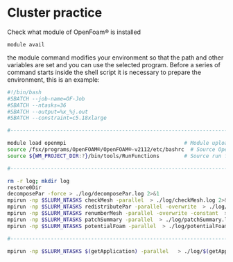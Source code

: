 # Cluster practice

Check what module of OpenFoam® is installed
```console
module avail
```
the module command modifies your environment so that the path and other
variables are set and you can use the selected program. Before a series
of command starts inside the shell script it is necessary to prepare the
environment, this is an example:
```bash
#!/bin/bash
#SBATCH --job-name=OF-Job
#SBATCH --ntasks=36
#SBATCH --output=%x_%j.out
#SBATCH --constraint=c5.18xlarge

#------------------------------------------------------------------------------

module load openmpi                                      # Module upload
source /fsx/programs/OpenFOAM®/OpenFOAM®-v2112/etc/bashrc  # Source OpenFOAM® bashrc command
source ${WM_PROJECT_DIR:?}/bin/tools/RunFunctions        # Source run functions

#------------------------------------------------------------------------------

rm -r log; mkdir log
restore0Dir
decomposePar -force > ./log/decomposePar.log 2>&1
mpirun -np $SLURM_NTASKS checkMesh -parallel  > ./log/checkMesh.log 2>&1
mpirun -np $SLURM_NTASKS redistributePar -parallel -overwrite  > ./log/redistributePar.log 2>&1
mpirun -np $SLURM_NTASKS renumberMesh -parallel -overwrite -constant  > ./log/renumberMesh.log 2>&1
mpirun -np $SLURM_NTASKS patchSummary -parallel  > ./log/patchSummary.log 2>&1
mpirun -np $SLURM_NTASKS potentialFoam -parallel  > ./log/potentialFoam.log 2>&1

#------------------------------------------------------------------------------

mpirun -np $SLURM_NTASKS $(getApplication) -parallel   > ./log/$(getApplication).log 2>&1
```